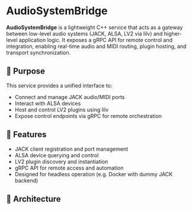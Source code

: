 # AudioSystemBridge

**AudioSystemBridge** is a lightweight C++ service that acts as a gateway between low-level audio systems (JACK, ALSA, LV2 via lilv) and higher-level application logic. It exposes a gRPC API for remote control and integration, enabling real-time audio and MIDI routing, plugin hosting, and transport synchronization.

## 🎯 Purpose

This service provides a unified interface to:
- Connect and manage JACK audio/MIDI ports
- Interact with ALSA devices
- Host and control LV2 plugins using lilv
- Expose control endpoints via gRPC for remote orchestration

## 🚀 Features

- JACK client registration and port management
- ALSA device querying and control
- LV2 plugin discovery and instantiation
- gRPC API for remote access and automation
- Designed for headless operation (e.g. Docker with dummy JACK backend)

## 🧱 Architecture

